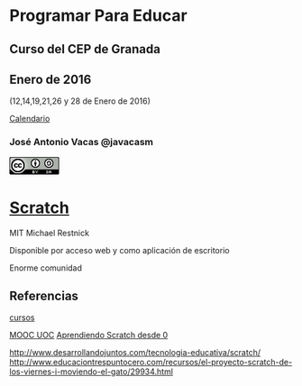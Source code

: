 # Programar Para Educar

## Curso del CEP de Granada

## Enero de 2016
(12,14,19,21,26 y 28 de Enero de 2016)

[Calendario](./Indice.md)

### José Antonio Vacas @javacasm

[![CCbySA](imagenes/CCbySQ_88x31.png)](./imagenes/Licencia_CC.png)

# [Scratch](https://scratch.mit.edu/)


MIT
Michael Restnick

Disponible por acceso web y como aplicación de escritorio

Enorme comunidad




## Referencias

[cursos](http://paunin.blogspot.com.es/2015/11/quieres-aprender-scratch.html)

[MOOC UOC](https://mooc.scratch.uoc.edu/courses/course-v1:UOCx+UOC002+015_T1/info)
[Aprendiendo Scratch desde 0](http://programamos.es/creando-un-videojuego-paso-a-paso-con-scratch-desde-cero/)

http://www.desarrollandojuntos.com/tecnologia-educativa/scratch/
http://www.educaciontrespuntocero.com/recursos/el-proyecto-scratch-de-los-viernes-i-moviendo-el-gato/29934.html
